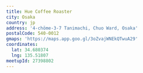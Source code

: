 ```yaml
---
title: Hue Coffee Roaster
city: Osaka
country: jp
address: '4-chōme-3-7 Tanimachi, Chuo Ward, Osaka'
postalCode: 540-0012
gmaps: 'https://maps.app.goo.gl/3oZvajWNEkQTwuA29'
coordinates:
  lat: 34.680374
  lng: 135.51807
meetupId: 27398802
---
```


